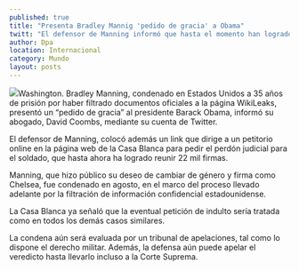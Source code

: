 ```yaml
---
published: true
title: "Presenta Bradley Mannig 'pedido de gracia' a Obama"
twitt: "El defensor de Manning informó que hasta el momento han logrado reunir 22 mil firmas para pedir el perdón judicial para el soldado, quien fue condenado a 35 años de cárcel por filtrar documentos a WikiLeaks."
author: Dpa
location: Internacional
category: Mundo
layout: posts
---
```


![](http://i.imgur.com/rgQMfXmm.jpg)Washington. Bradley Manning, condenado en Estados Unidos a 35 años de prisión por haber filtrado documentos oficiales a la página WikiLeaks, presentó un “pedido de gracia” al presidente Barack Obama, informó su abogado, David Coombs, mediante su cuenta de Twitter.

El defensor de Manning, colocó además un link que dirige a un petitorio online en la página web de la Casa Blanca para pedir el perdón judicial para el soldado, que hasta ahora ha logrado reunir 22 mil firmas.

Manning, que hizo público su deseo de cambiar de género y firma como Chelsea, fue condenado en agosto, en el marco del proceso llevado adelante por la filtración de información confidencial estadounidense.

La Casa Blanca ya señaló que la eventual petición de indulto sería tratada como en todos los demás casos similares.

La condena aún será evaluada por un tribunal de apelaciones, tal como lo dispone el derecho militar. Además, la defensa aún puede apelar el veredicto hasta llevarlo incluso a la Corte Suprema.
